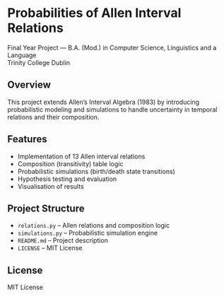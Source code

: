 # Probabilities of Allen Interval Relations

Final Year Project — B.A. (Mod.) in Computer Science, Linguistics and a Language  
Trinity College Dublin

## Overview

This project extends Allen’s Interval Algebra (1983) by introducing probabilistic modeling and simulations to handle uncertainty in temporal relations and their composition.

## Features

- Implementation of 13 Allen interval relations
- Composition (transitivity) table logic
- Probabilistic simulations (birth/death state transitions)
- Hypothesis testing and evaluation
- Visualisation of results

## Project Structure

- `relations.py` – Allen relations and composition logic  
- `simulations.py` – Probabilistic simulation engine  
- `README.md` – Project description  
- `LICENSE` – MIT License

## License

MIT License
